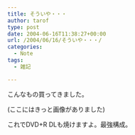 ```yaml
---
title: そういや・・・
author: tarof
type: post
date: 2004-06-16T11:38:27+00:00
url: /2004/06/16/そういや・・・/
categories:
  - Note
tags:
  - 雑記

---
```

こんなもの買ってきました。
  
(ここにはきっと画像がありました)

これでDVD+R DLも焼けますよ。最強構成。